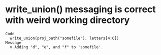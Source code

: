 # write_union() messaging is correct with weird working directory

    Code
      write_union(proj_path("somefile"), letters[4:6])
    Message
      v Adding "d", "e", and "f" to 'somefile'.

